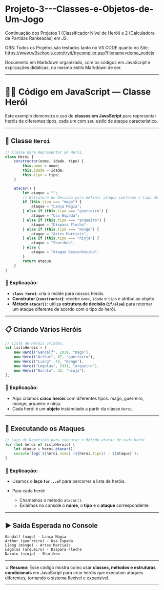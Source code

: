 # Projeto-3---Classes-e-Objetos-de-Um-Jogo
Continuação dos Projetos 1 (Classificador Nível de Herói) e 2 (Calculadora de Partidas Rankeadas) em JS.

OBS: Todos os Projetos são testados tanto no VS CODE quanto no Site: https://www.w3schools.com/tryit/trycompiler.asp?filename=demo_nodejs

Documento em Markdown organizado, com os códigos em JavaScript e explicações didáticas, no mesmo estilo Markdown de ser. 

---

# 🧙‍♂️ Código em JavaScript — Classe **Herói**

Este exemplo demonstra o uso de **classes em JavaScript** para representar heróis de diferentes tipos, cada um com seu estilo de ataque característico.

---

## 📌 Classe `Heroi`

```javascript
// Classe para Representar um Herói.
class Heroi {
    constructor(nome, idade, tipo) {
        this.nome = nome;
        this.idade = idade;
        this.tipo = tipo;
    }

    atacar() {
        let ataque = "";
        // Estrutura de Decisão para definir ataque conforme o tipo do Herói  
        if (this.tipo === "mago") {
            ataque = "Lança Magia";
        } else if (this.tipo === "guerreiro") {
            ataque = "Usa Espada";
        } else if (this.tipo === "arqueiro") {
            ataque = "Dispara Flecha";
        } else if (this.tipo === "monge") {
            ataque = "Artes Marciais";
        } else if (this.tipo === "ninja") {
            ataque = "Shuriken";
        } else {
            ataque = "Ataque Desconhecido";
        }
        return ataque;
    }
}
```

### 🔎 Explicação:

* **`class Heroi`**: cria o molde para nossos heróis.
* **Construtor (`constructor`)**: recebe `nome`, `idade` e `tipo` e atribui ao objeto.
* **Método `atacar()`**: utiliza **estrutura de decisão (`if/else`)** para retornar um ataque diferente de acordo com o tipo do herói.

---

## 📋 Criando Vários Heróis

```javascript
// Lista de Heróis criados.
let listaHerois = [
    new Heroi("Gandalf", 2019, "mago"), 
    new Heroi("Arthur", 87, "guerreiro"),
    new Heroi("Liang", 45, "monge"),
    new Heroi("Legolas", 2931, "arqueiro"),
    new Heroi("Naruto", 32, "ninja"),
];
```

### 🔎 Explicação:

* Aqui criamos **cinco heróis** com diferentes tipos: mago, guerreiro, monge, arqueiro e ninja.
* Cada herói é um **objeto** instanciado a partir da classe `Heroi`.

---

## 🔄 Executando os Ataques

```javascript
// Laço de Repetição para executar o Método atacar de cada Herói.
for (let heroi of listaHerois) {
    let ataque = heroi.atacar();
    console.log(`${heroi.nome} (${heroi.tipo}) - ${ataque}`);
}
```

### 🔎 Explicação:

* Usamos o **laço `for...of`** para percorrer a lista de heróis.
* Para cada herói:

  * Chamamos o método `atacar()`.
  * Exibimos no console o **nome**, o **tipo** e o **ataque** correspondente.

---

## ▶️ Saída Esperada no Console

```
Gandalf (mago) - Lança Magia
Arthur (guerreiro) - Usa Espada
Liang (monge) - Artes Marciais
Legolas (arqueiro) - Dispara Flecha
Naruto (ninja) - Shuriken
```

---

⚔️ **Resumo**:
Esse código mostra como usar **classes, métodos e estruturas condicionais** em JavaScript para criar heróis que executam ataques diferentes, tornando o sistema flexível e expansível.

---



